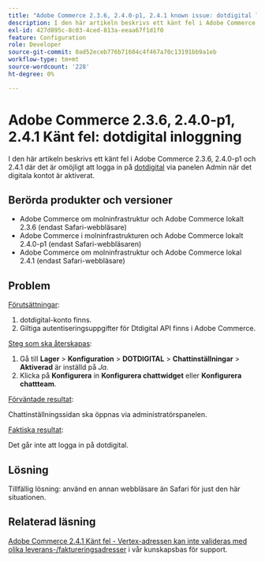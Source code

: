 ```yaml
---
title: "Adobe Commerce 2.3.6, 2.4.0-p1, 2.4.1 known issue: dotdigital login"
description: I den här artikeln beskrivs ett känt fel i Adobe Commerce 2.3.6, 2.4.0-p1 och 2.4.1 där det är omöjligt att logga in på [dotdigital](https://dotdigital.com/) via adminpanelen när det digitala kontot är aktiverat.
exl-id: 427d895c-8c03-4ced-813a-eeaa67f1d1f0
feature: Configuration
role: Developer
source-git-commit: 0ad52eceb776b71604c4f467a70c13191bb9a1eb
workflow-type: tm+mt
source-wordcount: '228'
ht-degree: 0%

---
```


# Adobe Commerce 2.3.6, 2.4.0-p1, 2.4.1 Känt fel: dotdigital inloggning

I den här artikeln beskrivs ett känt fel i Adobe Commerce 2.3.6, 2.4.0-p1 och 2.4.1 där det är omöjligt att logga in på [dotdigital](https://dotdigital.com/) via panelen Admin när det digitala kontot är aktiverat.

## Berörda produkter och versioner

* Adobe Commerce om molninfrastruktur och Adobe Commerce lokalt 2.3.6 (endast Safari-webbläsare)
* Adobe Commerce i molninfrastrukturen och Adobe Commerce lokalt 2.4.0-p1 (endast Safari-webbläsaren)
* Adobe Commerce om molninfrastruktur och Adobe Commerce lokal 2.4.1 (endast Safari-webbläsare)

## Problem

<u>Förutsättningar</u>:

1. dotdigital-konto finns.
1. Giltiga autentiseringsuppgifter för Dtdigital API finns i Adobe Commerce.

<u>Steg som ska återskapas</u>:

1. Gå till **Lager** > **Konfiguration** > **DOTDIGITAL** > **Chattinställningar** > **Aktiverad** är inställd på *Ja.*
1. Klicka på **Konfigurera** in **Konfigurera chattwidget** eller **Konfigurera chattteam**.

<u>Förväntade resultat</u>:

Chattinställningssidan ska öppnas via administratörspanelen.

<u>Faktiska resultat</u>:

Det går inte att logga in på dotdigital.

## Lösning

Tillfällig lösning: använd en annan webbläsare än Safari för just den här situationen.

## Relaterad läsning

[Adobe Commerce 2.4.1 Känt fel - Vertex-adressen kan inte valideras med olika leverans-/faktureringsadresser](/help/troubleshooting/miscellaneous/magento-2-4-1-vertex-address-validation-message-post-address-update.md) i vår kunskapsbas för support.
